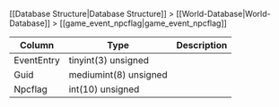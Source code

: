 [[Database Structure|Database Structure]] > [[World-Database|World-Database]] > [[game_event_npcflag|game_event_npcflag]]

Column | Type | Description
--- | --- | ---
EventEntry | tinyint(3) unsigned | 
Guid | mediumint(8) unsigned | 
Npcflag | int(10) unsigned | 
